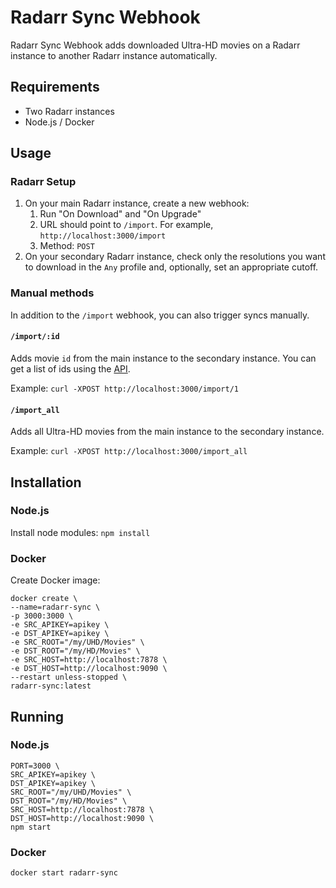 # Radarr Sync Webhook

Radarr Sync Webhook adds downloaded Ultra-HD movies on a Radarr instance to another Radarr instance automatically.

## Requirements

- Two Radarr instances
- Node.js / Docker

## Usage

### Radarr Setup

1. On your main Radarr instance, create a new webhook:
    1. Run "On Download" and "On Upgrade"
    1. URL should point to `/import`. For example, `http://localhost:3000/import`
    1. Method: `POST`
1. On your secondary Radarr instance, check only the resolutions you want to download in the `Any` profile and, optionally, set an appropriate cutoff.

### Manual methods

In addition to the `/import` webhook, you can also trigger syncs manually.

#### `/import/:id`

Adds movie `id` from the main instance to the secondary instance. You can get a list of ids using the [API](https://github.com/Radarr/Radarr/wiki/API:Movie#get).

Example: `curl -XPOST http://localhost:3000/import/1`

#### `/import_all` 

Adds all Ultra-HD movies from the main instance to the secondary instance.

Example: `curl -XPOST http://localhost:3000/import_all`

## Installation

### Node.js

Install node modules: `npm install`

### Docker

Create Docker image:
```
docker create \
--name=radarr-sync \
-p 3000:3000 \
-e SRC_APIKEY=apikey \
-e DST_APIKEY=apikey \
-e SRC_ROOT="/my/UHD/Movies" \
-e DST_ROOT="/my/HD/Movies" \
-e SRC_HOST=http://localhost:7878 \
-e DST_HOST=http://localhost:9090 \
--restart unless-stopped \
radarr-sync:latest
```

## Running

### Node.js

```
PORT=3000 \
SRC_APIKEY=apikey \
DST_APIKEY=apikey \
SRC_ROOT="/my/UHD/Movies" \
DST_ROOT="/my/HD/Movies" \
SRC_HOST=http://localhost:7878 \
DST_HOST=http://localhost:9090 \
npm start
```

### Docker

```
docker start radarr-sync
```
